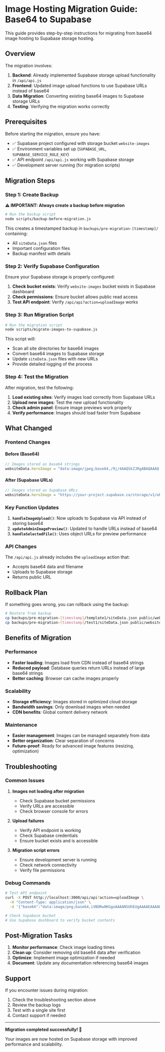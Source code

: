 # Image Hosting Migration Guide: Base64 to Supabase

This guide provides step-by-step instructions for migrating from base64 image hosting to Supabase storage hosting.

## Overview

The migration involves:
1. **Backend**: Already implemented Supabase storage upload functionality in `/api/api.js`
2. **Frontend**: Updated image upload functions to use Supabase URLs instead of base64
3. **Data Migration**: Converting existing base64 images to Supabase storage URLs
4. **Testing**: Verifying the migration works correctly

## Prerequisites

Before starting the migration, ensure you have:

- ✅ Supabase project configured with storage bucket `website-images`
- ✅ Environment variables set up (`SUPABASE_URL`, `SUPABASE_SERVICE_ROLE_KEY`)
- ✅ API endpoint `/api/api.js` working with Supabase storage
- ✅ Development server running (for migration scripts)

## Migration Steps

### Step 1: Create Backup

**⚠️ IMPORTANT: Always create a backup before migration**

```bash
# Run the backup script
node scripts/backup-before-migration.js
```

This creates a timestamped backup in `backups/pre-migration-[timestamp]/` containing:
- All `siteData.json` files
- Important configuration files
- Backup manifest with details

### Step 2: Verify Supabase Configuration

Ensure your Supabase storage is properly configured:

1. **Check bucket exists**: Verify `website-images` bucket exists in Supabase dashboard
2. **Check permissions**: Ensure bucket allows public read access
3. **Test API endpoint**: Verify `/api/api?action=uploadImage` works

### Step 3: Run Migration Script

```bash
# Run the migration script
node scripts/migrate-images-to-supabase.js
```

This script will:
- Scan all site directories for base64 images
- Convert base64 images to Supabase storage
- Update `siteData.json` files with new URLs
- Provide detailed logging of the process

### Step 4: Test the Migration

After migration, test the following:

1. **Load existing sites**: Verify images load correctly from Supabase URLs
2. **Upload new images**: Test the new upload functionality
3. **Check admin panel**: Ensure image previews work properly
4. **Verify performance**: Images should load faster from Supabase

## What Changed

### Frontend Changes

#### Before (Base64)
```javascript
// Images stored as base64 strings
websiteData.heroImage = "data:image/jpeg;base64,/9j/4AAQSkZJRgABAQAAAQ..."
```

#### After (Supabase URLs)
```javascript
// Images stored as Supabase URLs
websiteData.heroImage = "https://your-project.supabase.co/storage/v1/object/public/website-images/hero-image-1234567890.jpg"
```

### Key Function Updates

1. **`handleImageUpload()`**: Now uploads to Supabase via API instead of storing base64
2. **`updateAdminImagePreview()`**: Updated to handle URLs instead of base64
3. **`handleSelectedFile()`**: Uses object URLs for preview performance

### API Changes

The `/api/api.js` already includes the `uploadImage` action that:
- Accepts base64 data and filename
- Uploads to Supabase storage
- Returns public URL

## Rollback Plan

If something goes wrong, you can rollback using the backup:

```bash
# Restore from backup
cp backups/pre-migration-[timestamp]/template1/siteData.json public/websites/template1/
cp backups/pre-migration-[timestamp]/test1/siteData.json public/websites/test1/
```

## Benefits of Migration

### Performance
- **Faster loading**: Images load from CDN instead of base64 strings
- **Reduced payload**: Database queries return URLs instead of large base64 strings
- **Better caching**: Browser can cache images properly

### Scalability
- **Storage efficiency**: Images stored in optimized cloud storage
- **Bandwidth savings**: Only download images when needed
- **CDN benefits**: Global content delivery network

### Maintenance
- **Easier management**: Images can be managed separately from data
- **Better organization**: Clear separation of concerns
- **Future-proof**: Ready for advanced image features (resizing, optimization)

## Troubleshooting

### Common Issues

1. **Images not loading after migration**
   - Check Supabase bucket permissions
   - Verify URLs are accessible
   - Check browser console for errors

2. **Upload failures**
   - Verify API endpoint is working
   - Check Supabase credentials
   - Ensure bucket exists and is accessible

3. **Migration script errors**
   - Ensure development server is running
   - Check network connectivity
   - Verify file permissions

### Debug Commands

```bash
# Test API endpoint
curl -X POST http://localhost:3000/api/api?action=uploadImage \
  -H "Content-Type: application/json" \
  -d '{"base64":"data:image/png;base64,iVBORw0KGgoAAAANSUhEUgAAAAEAAAABCAYAAAAfFcSJAAAADUlEQVR42mNkYPhfDwAChwGA60e6kgAAAABJRU5ErkJggg==","filename":"test.png"}'

# Check Supabase bucket
# Use Supabase dashboard to verify bucket contents
```

## Post-Migration Tasks

1. **Monitor performance**: Check image loading times
2. **Clean up**: Consider removing old base64 data after verification
3. **Optimize**: Implement image optimization if needed
4. **Document**: Update any documentation referencing base64 images

## Support

If you encounter issues during migration:

1. Check the troubleshooting section above
2. Review the backup logs
3. Test with a single site first
4. Contact support if needed

---

**Migration completed successfully! 🎉**

Your images are now hosted on Supabase storage with improved performance and scalability. 